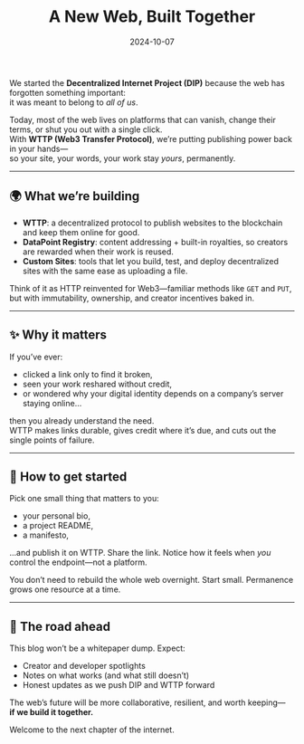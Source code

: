 ﻿---
slug: welcome-2025
title: A New Web, Built Together
date: 2024-10-07
authors: [dip-team]
tags: [welcome, dip, wttp, web3, decentralized-internet]
---

We started the **Decentralized Internet Project (DIP)** because the web has forgotten something important:  
it was meant to belong to *all of us*.  

Today, most of the web lives on platforms that can vanish, change their terms, or shut you out with a single click.  
With **WTTP (Web3 Transfer Protocol)**, we’re putting publishing power back in your hands—  
so your site, your words, your work stay *yours*, permanently.

<!-- truncate -->

---

## 🌍 What we’re building
- **WTTP**: a decentralized protocol to publish websites to the blockchain and keep them online for good.  
- **DataPoint Registry**: content addressing + built-in royalties, so creators are rewarded when their work is reused.  
- **Custom Sites**: tools that let you build, test, and deploy decentralized sites with the same ease as uploading a file.  

Think of it as HTTP reinvented for Web3—familiar methods like `GET` and `PUT`, but with immutability, ownership, and creator incentives baked in.

---

## ✨ Why it matters
If you’ve ever:
- clicked a link only to find it broken,  
- seen your work reshared without credit,  
- or wondered why your digital identity depends on a company’s server staying online…  

then you already understand the need.  
WTTP makes links durable, gives credit where it’s due, and cuts out the single points of failure.

---

## 🚀 How to get started
Pick one small thing that matters to you:
- your personal bio,  
- a project README,  
- a manifesto,  

…and publish it on WTTP. Share the link. Notice how it feels when *you* control the endpoint—not a platform.

<Callout type="info">
You don’t need to rebuild the whole web overnight. Start small. Permanence grows one resource at a time.
</Callout>

---

## 🤝 The road ahead
This blog won’t be a whitepaper dump. Expect:
- Creator and developer spotlights  
- Notes on what works (and what still doesn’t)  
- Honest updates as we push DIP and WTTP forward  

The web’s future will be more collaborative, resilient, and worth keeping—  
**if we build it together.**

Welcome to the next chapter of the internet.  

